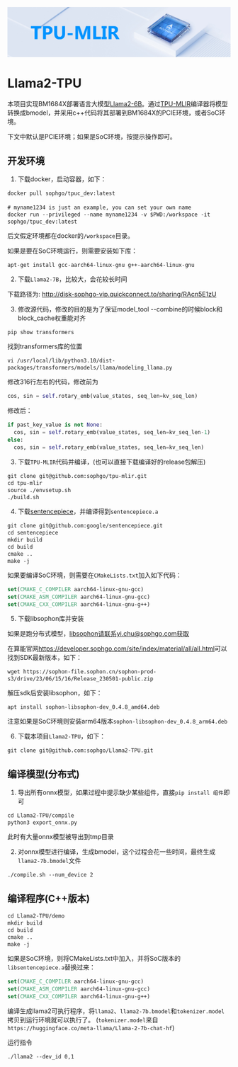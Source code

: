 ![](./assets/sophgo_chip.png)

# Llama2-TPU

本项目实现BM1684X部署语言大模型[Llama2-6B](https://huggingface.co/meta-llama/Llama-2-7b-chat-hf)。通过[TPU-MLIR](https://github.com/sophgo/tpu-mlir)编译器将模型转换成bmodel，并采用c++代码将其部署到BM1684X的PCIE环境，或者SoC环境。

下文中默认是PCIE环境；如果是SoC环境，按提示操作即可。


## 开发环境


1. 下载docker，启动容器，如下：

``` shell
docker pull sophgo/tpuc_dev:latest

# myname1234 is just an example, you can set your own name
docker run --privileged --name myname1234 -v $PWD:/workspace -it sophgo/tpuc_dev:latest
```
后文假定环境都在docker的`/workspace`目录。

如果是要在SoC环境运行，则需要安装如下库：

``` shell
apt-get install gcc-aarch64-linux-gnu g++-aarch64-linux-gnu
```

2. 下载`Llama2-7B`，比较大，会花较长时间

下载路径为: http://disk-sophgo-vip.quickconnect.to/sharing/RAcn5E1zU

3. 修改源代码，修改的目的是为了保证model\_tool --combine的时候block和block\_cache权重能对齐

```shell
pip show transformers
```

找到transformers库的位置

```shell
vi /usr/local/lib/python3.10/dist-packages/transformers/models/llama/modeling_llama.py
```

修改316行左右的代码，修改前为

```python
cos, sin = self.rotary_emb(value_states, seq_len=kv_seq_len)
```

修改后：

```python
if past_key_value is not None:
  cos, sin = self.rotary_emb(value_states, seq_len=kv_seq_len-1)
else:
  cos, sin = self.rotary_emb(value_states, seq_len=kv_seq_len)
```

3. 下载`TPU-MLIR`代码并编译，(也可以直接下载编译好的release包解压)

``` shell
git clone git@github.com:sophgo/tpu-mlir.git
cd tpu-mlir
source ./envsetup.sh
./build.sh
```

4. 下载[sentencepiece](https://github.com/google/sentencepiece)，并编译得到`sentencepiece.a`

```shell
git clone git@github.com:google/sentencepiece.git
cd sentencepiece
mkdir build
cd build
cmake ..
make -j
```

如果要编译SoC环境，则需要在`CMakeLists.txt`加入如下代码：

```cmake
set(CMAKE_C_COMPILER aarch64-linux-gnu-gcc)
set(CMAKE_ASM_COMPILER aarch64-linux-gnu-gcc)
set(CMAKE_CXX_COMPILER aarch64-linux-gnu-g++)
```

5. 下载libsophon库并安装

如果是跑分布式模型，libsophon请联系yi.chu@sophgo.com获取

在算能官网<https://developer.sophgo.com/site/index/material/all/all.html>可以找到SDK最新版本，如下：

```shell
wget https://sophon-file.sophon.cn/sophon-prod-s3/drive/23/06/15/16/Release_230501-public.zip
```
解压sdk后安装libsophon，如下：

```shell
apt install sophon-libsophon-dev_0.4.8_amd64.deb
```

注意如果是SoC环境则安装arm64版本`sophon-libsophon-dev_0.4.8_arm64.deb`

6. 下载本项目`Llama2-TPU`，如下：

``` shell
git clone git@github.com:sophgo/Llama2-TPU.git
```

## 编译模型(分布式)

1. 导出所有onnx模型，如果过程中提示缺少某些组件，直接`pip install 组件`即可

``` shell
cd Llama2-TPU/compile
python3 export_onnx.py
```
此时有大量onnx模型被导出到tmp目录

2. 对onnx模型进行编译，生成bmodel，这个过程会花一些时间，最终生成`llama2-7b.bmodel`文件

```shell
./compile.sh --num_device 2
```

## 编译程序(C++版本)

```shell
cd Llama2-TPU/demo
mkdir build
cd build
cmake ..
make -j
```

如果是SoC环境，则将CMakeLists.txt中加入，并将SoC版本的`libsentencepiece.a`替换过来：

```cmake
set(CMAKE_C_COMPILER aarch64-linux-gnu-gcc)
set(CMAKE_ASM_COMPILER aarch64-linux-gnu-gcc)
set(CMAKE_CXX_COMPILER aarch64-linux-gnu-g++)
```

编译生成llama2可执行程序，将`llama2`、`llama2-7b.bmodel`和`tokenizer.model`拷贝到运行环境就可以执行了。
(`tokenizer.model`来自`https://huggingface.co/meta-llama/Llama-2-7b-chat-hf`)

运行指令
```shell
./llama2 --dev_id 0,1
```

